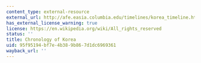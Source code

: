 ```yaml
---
content_type: external-resource
external_url: http://afe.easia.columbia.edu/timelines/korea_timeline.htm
has_external_license_warning: true
license: https://en.wikipedia.org/wiki/All_rights_reserved
status: ''
title: Chronology of Korea
uid: 95f95194-bf7e-4b38-9b86-7d1dc6969361
wayback_url: ''
---
```

